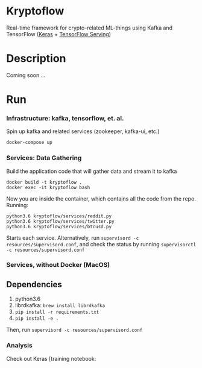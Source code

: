 Kryptoflow
==========


Real-time framework for crypto-related ML-things using Kafka and TensorFlow ([Keras](https://keras.io/) + [TensorFlow Serving](https://www.tensorflow.org/serving/))


Description
===========

Coming soon ...

Run
===
### Infrastructure: kafka, tensorflow, et. al.

Spin up kafka and related services (zookeeper, kafka-ui, etc.)

```bash
docker-compose up
```

### Services: Data Gathering 
Build the application code that will gather data and stream it to kafka
```
docker build -t kryptoflow .
docker exec -it kryptoflow bash 
```

Now you are inside the container, which contains all the code from the repo. Running:

```
python3.6 kryptoflow/services/reddit.py
python3.6 kryptoflow/services/twitter.py
python3.6 kryptoflow/services/btcusd.py
```

Starts each service. Alternatively, run `supervisord -c resources/supervisord.conf`, and check the status
by running `supervisorctl -c resources/supervisord.conf`

### Services, without Docker (MacOS)

## Dependencies

1. python3.6
2. librdkafka: `brew install librdkafka`
3. `pip install -r requirements.txt`
4. `pip install -e .`

Then, run `supervisord -c resources/supervisord.conf`

###  Analysis
Check out Keras [training notebook: 

